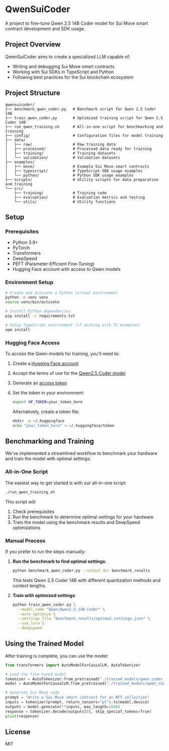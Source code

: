# QwenSuiCoder

A project to fine-tune Qwen 2.5 14B Coder model for Sui Move smart contract development and SDK usage.

## Project Overview

QwenSuiCoder aims to create a specialized LLM capable of:
- Writing and debugging Sui Move smart contracts
- Working with Sui SDKs in TypeScript and Python
- Following best practices for the Sui blockchain ecosystem

## Project Structure

```
qwensuicoder/
├── benchmark_qwen_coder.py   # Benchmark script for Qwen 2.5 Coder 14B
├── train_qwen_coder.py       # Optimized training script for Qwen 2.5 Coder 14B
├── run_qwen_training.sh      # All-in-one script for benchmarking and training
├── config/                   # Configuration files for model training
├── data/
│   ├── raw/                  # Raw training data
│   ├── processed/            # Processed data ready for training
│   ├── training/             # Training datasets
│   └── validation/           # Validation datasets
├── examples/
│   ├── move/                 # Example Sui Move smart contracts
│   ├── typescript/           # TypeScript SDK usage examples
│   └── python/               # Python SDK usage examples
├── scripts/                  # Utility scripts for data preparation and training
└── src/
    ├── training/             # Training code
    ├── evaluation/           # Evaluation metrics and testing
    └── utils/                # Utility functions
```

## Setup

### Prerequisites

- Python 3.9+
- PyTorch
- Transformers
- DeepSpeed
- PEFT (Parameter-Efficient Fine-Tuning)
- Hugging Face account with access to Qwen models

### Environment Setup

```bash
# Create and activate a Python virtual environment
python -m venv venv
source venv/bin/activate

# Install Python dependencies
pip install -r requirements.txt

# Setup TypeScript environment (if working with TS examples)
npm install
```

### Hugging Face Access

To access the Qwen models for training, you'll need to:

1. Create a [Hugging Face account](https://huggingface.co/join)
2. Accept the terms of use for the [Qwen2.5 Coder model](https://huggingface.co/Qwen/Qwen2.5-14B-Coder)
3. Generate an [access token](https://huggingface.co/settings/tokens)
4. Set the token in your environment:
   ```bash
   export HF_TOKEN=your_token_here
   ```
   
   Alternatively, create a token file:
   ```bash
   mkdir -p ~/.huggingface
   echo "your_token_here" > ~/.huggingface/token
   ```

## Benchmarking and Training

We've implemented a streamlined workflow to benchmark your hardware and train the model with optimal settings:

### All-in-One Script

The easiest way to get started is with our all-in-one script:

```bash
./run_qwen_training.sh
```

This script will:
1. Check prerequisites
2. Run the benchmark to determine optimal settings for your hardware
3. Train the model using the benchmark results and DeepSpeed optimizations

### Manual Process

If you prefer to run the steps manually:

1. **Run the benchmark to find optimal settings**:
   ```bash
   python benchmark_qwen_coder.py --output_dir benchmark_results
   ```
   This tests Qwen 2.5 Coder 14B with different quantization methods and context lengths.

2. **Train with optimized settings**:
   ```bash
   python train_qwen_coder.py \
     --model_name "Qwen/Qwen2.5-14B-Coder" \
     --auto_optimize \
     --settings_file "benchmark_results/optimal_settings.json" \
     --use_lora \
     --deepspeed
   ```

## Using the Trained Model

After training is complete, you can use the model:

```python
from transformers import AutoModelForCausalLM, AutoTokenizer

# Load the fine-tuned model
tokenizer = AutoTokenizer.from_pretrained("./trained_models/qwen_coder_14b")
model = AutoModelForCausalLM.from_pretrained("./trained_models/qwen_coder_14b")

# Generate Sui Move code
prompt = "Write a Sui Move smart contract for an NFT collection"
inputs = tokenizer(prompt, return_tensors="pt").to(model.device)
outputs = model.generate(**inputs, max_length=2048)
response = tokenizer.decode(outputs[0], skip_special_tokens=True)
print(response)
```

## License

MIT 